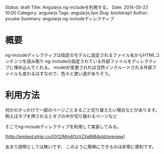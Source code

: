 Status: draft
Title: Angularjs ng-includeを利用する。
Date: 2014-05-23 10:00
Category: angularjs
Tags: angularjs,tips
Slug: bootstrap1
Author: youske
Summary: angularjs ng-includeディレクティブ

# 概要
ng-includeディレクティブは指定のモデルに設定されるファイル名からHTMLコンテンツを読み取り
ng-includeの指定されている外部ファイルをディレクティブに埋め込んでくれる。
modelが変更されれば当然インクルードされる外部ファイルも変わるはずなので、色々と使い道がありそう。

# 利用方法
何かのきっかけで一部のページごとまるごと切り替えたい場合などがあります。
例えばタブを押されるとタブの中が切り替わるページなど

そこでng-includeディレクティブを利用して実装してみる。

[http://embed.plnkr.co/lOO2Mm4OzVZXeBjB4ptd/preview]

あまり説明としては無いです、
このように簡単にできるのは非常に便利です。
